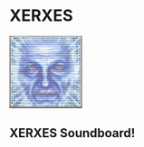 # XERXES

![XERXES](https://github.com/jwamin/XERXES/blob/master/XERXES/Assets.xcassets/XERXES/Image.imageset/Xerxes.jpg "XERXES")

## XERXES Soundboard!
